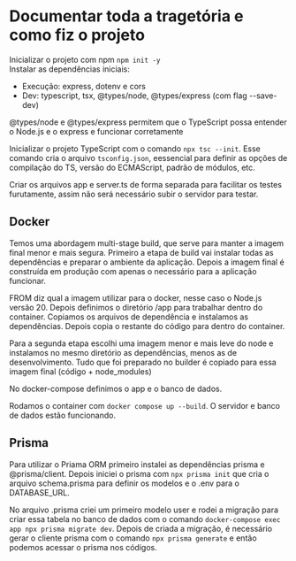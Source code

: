 # Documentar toda a tragetória e como fiz o projeto
Inicializar o projeto com npm ```npm init -y``` \
Instalar as dependências iniciais:
- Execução: express, dotenv e cors
- Dev: typescript, tsx, @types/node, @types/express (com flag --save-dev)

@types/node e @types/express permitem que o TypeScript possa entender o Node.js e o express e funcionar corretamente

Inicializar o projeto TypeScript com o comando ```npx tsc --init```. Esse comando cria o arquivo `tsconfig.json`, eessencial para definir as opções de compilação do TS, versão do ECMAScript, padrão de módulos, etc.  

Criar os arquivos app e server.ts de forma separada para facilitar os testes furutamente, assim não será necessário subir o servidor para testar.

## Docker

Temos uma abordagem multi-stage build, que serve para manter a imagem final menor e mais segura. Primeiro a etapa de build vai instalar todas as dependências e preparar o ambiente da aplicação. Depois a imagem final é construída em produção com apenas o necessário para a aplicação funcionar.

FROM diz qual a imagem utilizar para o docker, nesse caso o Node.js versão 20. Depois definimos o diretório /app para trabalhar dentro do container. Copiamos os arquivos de dependência e instalamos as dependências. Depois copia o restante do código para dentro do container.

Para a segunda etapa escolhi uma imagem menor e mais leve do node e instalamos no mesmo diretório as dependências, menos as de desenvolvimento. Tudo que foi preparado no builder é copiado para essa imagem final (código + node_modules)

No docker-compose definimos o app e o banco de dados.

Rodamos o container com `docker compose up --build`. O servidor e banco de dados estão funcionando.

## Prisma

Para utilizar o Priama ORM primeiro instalei as dependências prisma e @prisma/client. Depois iniciei o prisma com `npx prisma init` que cria o arquivo schema.prisma para definir os modelos e o .env para o DATABASE_URL.

No arquivo .prisma criei um primeiro modelo user e rodei a migração para criar essa tabela no banco de dados com o comando `docker-compose exec app npx prisma migrate dev`. Depois de criada a migração, é necessário gerar o cliente prisma com o comando `npx prisma generate` e então podemos acessar o prisma nos códigos.